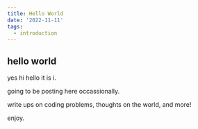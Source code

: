 ```yaml
---
title: Hello World
date: '2022-11-11'
tags:
  - introduction
---
```


## hello world

yes hi hello it is i.

going to be posting here occassionally.

write ups on coding problems, thoughts on the world, and more!

enjoy.
